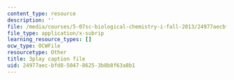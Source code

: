 ```yaml
---
content_type: resource
description: ''
file: /media/courses/5-07sc-biological-chemistry-i-fall-2013/24977aecbfd8504786253b8b8f63a8b1_BY__sHZYi7Q.vtt
file_type: application/x-subrip
learning_resource_types: []
ocw_type: OCWFile
resourcetype: Other
title: 3play caption file
uid: 24977aec-bfd8-5047-8625-3b8b8f63a8b1
---
```

